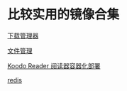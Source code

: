 # 比较实用的镜像合集


[下载管理器](./Air2.md)

[文件管理](./FileBrowser.md)

[Koodo Reader 阅读器容器化部署](./koodo-reader.md)

[redis](./Redis.md)